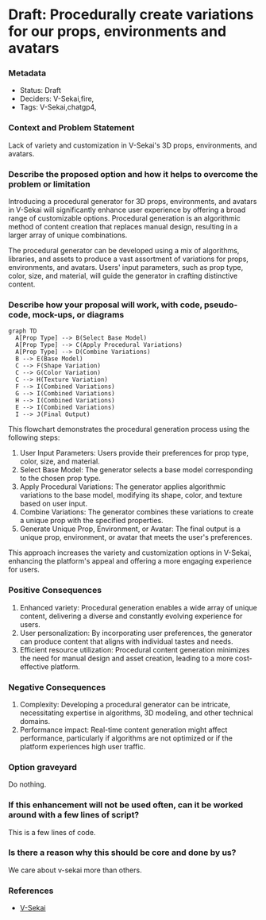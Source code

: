 # Draft: Procedurally create variations for our props, environments and avatars

### Metadata

- Status: Draft <!-- draft | proposed | rejected | accepted | deprecated | superseded by -->
- Deciders: V-Sekai,fire,
- Tags: V-Sekai,chatgp4,

### Context and Problem Statement

Lack of variety and customization in V-Sekai's 3D props, environments, and avatars.

### Describe the proposed option and how it helps to overcome the problem or limitation

Introducing a procedural generator for 3D props, environments, and avatars in V-Sekai will significantly enhance user experience by offering a broad range of customizable options. Procedural generation is an algorithmic method of content creation that replaces manual design, resulting in a larger array of unique combinations.

The procedural generator can be developed using a mix of algorithms, libraries, and assets to produce a vast assortment of variations for props, environments, and avatars. Users' input parameters, such as prop type, color, size, and material, will guide the generator in crafting distinctive content.

### Describe how your proposal will work, with code, pseudo-code, mock-ups, or diagrams

```mermaid
graph TD
  A[Prop Type] --> B(Select Base Model)
  A[Prop Type] --> C(Apply Procedural Variations)
  A[Prop Type] --> D(Combine Variations)
  B --> E(Base Model)
  C --> F(Shape Variation)
  C --> G(Color Variation)
  C --> H(Texture Variation)
  F --> I(Combined Variations)
  G --> I(Combined Variations)
  H --> I(Combined Variations)
  E --> I(Combined Variations)
  I --> J(Final Output)
```

This flowchart demonstrates the procedural generation process using the following steps:

1. User Input Parameters: Users provide their preferences for prop type, color, size, and material.
2. Select Base Model: The generator selects a base model corresponding to the chosen prop type.
3. Apply Procedural Variations: The generator applies algorithmic variations to the base model, modifying its shape, color, and texture based on user input.
4. Combine Variations: The generator combines these variations to create a unique prop with the specified properties.
5. Generate Unique Prop, Environment, or Avatar: The final output is a unique prop, environment, or avatar that meets the user's preferences.

This approach increases the variety and customization options in V-Sekai, enhancing the platform's appeal and offering a more engaging experience for users.

### Positive Consequences

1. Enhanced variety: Procedural generation enables a wide array of unique content, delivering a diverse and constantly evolving experience for users.
2. User personalization: By incorporating user preferences, the generator can produce content that aligns with individual tastes and needs.
3. Efficient resource utilization: Procedural content generation minimizes the need for manual design and asset creation, leading to a more cost-effective platform.

### Negative Consequences

1. Complexity: Developing a procedural generator can be intricate, necessitating expertise in algorithms, 3D modeling, and other technical domains.
2. Performance impact: Real-time content generation might affect performance, particularly if algorithms are not optimized or if the platform experiences high user traffic.

### Option graveyard

Do nothing.

### If this enhancement will not be used often, can it be worked around with a few lines of script?

This is a few lines of code.

### Is there a reason why this should be core and done by us?

We care about v-sekai more than others.

### References

- [V-Sekai](https://v-sekai.org/)
